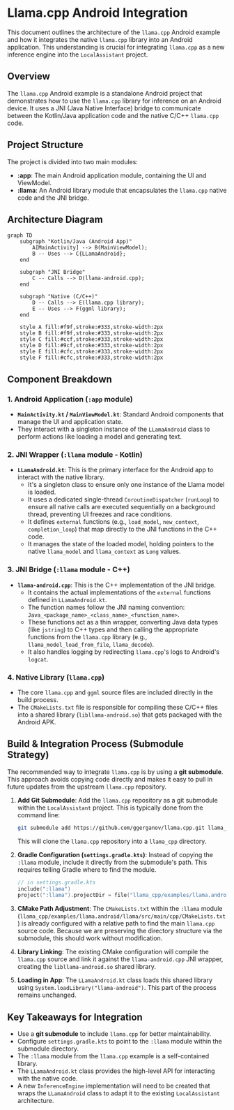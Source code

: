 # Llama.cpp Android Integration

This document outlines the architecture of the `llama.cpp` Android example and how it integrates the native `llama.cpp` library into an Android application. This understanding is crucial for integrating `llama.cpp` as a new inference engine into the `LocalAssistant` project.

## Overview

The `llama.cpp` Android example is a standalone Android project that demonstrates how to use the `llama.cpp` library for inference on an Android device. It uses a JNI (Java Native Interface) bridge to communicate between the Kotlin/Java application code and the native C/C++ `llama.cpp` code.

## Project Structure

The project is divided into two main modules:

*   **:app**: The main Android application module, containing the UI and ViewModel.
*   **:llama**: An Android library module that encapsulates the `llama.cpp` native code and the JNI bridge.

## Architecture Diagram

```mermaid
graph TD
    subgraph "Kotlin/Java (Android App)"
        A[MainActivity] --> B(MainViewModel);
        B -- Uses --> C{LLamaAndroid};
    end

    subgraph "JNI Bridge"
        C -- Calls --> D(llama-android.cpp);
    end

    subgraph "Native (C/C++)"
        D -- Calls --> E(llama.cpp library);
        E -- Uses --> F(ggml library);
    end

    style A fill:#f9f,stroke:#333,stroke-width:2px
    style B fill:#f9f,stroke:#333,stroke-width:2px
    style C fill:#ccf,stroke:#333,stroke-width:2px
    style D fill:#9cf,stroke:#333,stroke-width:2px
    style E fill:#cfc,stroke:#333,stroke-width:2px
    style F fill:#cfc,stroke:#333,stroke-width:2px
```

## Component Breakdown

### 1. Android Application (`:app` module)

*   **`MainActivity.kt` / `MainViewModel.kt`**: Standard Android components that manage the UI and application state.
*   They interact with a singleton instance of the `LLamaAndroid` class to perform actions like loading a model and generating text.

### 2. JNI Wrapper (`:llama` module - Kotlin)

*   **`LLamaAndroid.kt`**: This is the primary interface for the Android app to interact with the native library.
    *   It's a singleton class to ensure only one instance of the Llama model is loaded.
    *   It uses a dedicated single-thread `CoroutineDispatcher` (`runLoop`) to ensure all native calls are executed sequentially on a background thread, preventing UI freezes and race conditions.
    *   It defines `external` functions (e.g., `load_model`, `new_context`, `completion_loop`) that map directly to the JNI functions in the C++ code.
    *   It manages the state of the loaded model, holding pointers to the native `llama_model` and `llama_context` as `Long` values.

### 3. JNI Bridge (`:llama` module - C++)

*   **`llama-android.cpp`**: This is the C++ implementation of the JNI bridge.
    *   It contains the actual implementations of the `external` functions defined in `LLamaAndroid.kt`.
    *   The function names follow the JNI naming convention: `Java_<package_name>_<class_name>_<function_name>`.
    *   These functions act as a thin wrapper, converting Java data types (like `jstring`) to C++ types and then calling the appropriate functions from the `llama.cpp` library (e.g., `llama_model_load_from_file`, `llama_decode`).
    *   It also handles logging by redirecting `llama.cpp`'s logs to Android's `logcat`.

### 4. Native Library (`llama.cpp`)

*   The core `llama.cpp` and `ggml` source files are included directly in the build process.
*   The `CMakeLists.txt` file is responsible for compiling these C/C++ files into a shared library (`libllama-android.so`) that gets packaged with the Android APK.

## Build & Integration Process (Submodule Strategy)

The recommended way to integrate `llama.cpp` is by using a **git submodule**. This approach avoids copying code directly and makes it easy to pull in future updates from the upstream `llama.cpp` repository.

1.  **Add Git Submodule**: Add the `llama.cpp` repository as a git submodule within the `LocalAssistant` project. This is typically done from the command line:
    ```bash
    git submodule add https://github.com/ggerganov/llama.cpp.git llama_cpp
    ```
    This will clone the `llama.cpp` repository into a `llama_cpp` directory.

2.  **Gradle Configuration (`settings.gradle.kts`)**: Instead of copying the `:llama` module, include it directly from the submodule's path. This requires telling Gradle where to find the module.

    ```kotlin
    // in settings.gradle.kts
    include(":llama")
    project(":llama").projectDir = file("llama_cpp/examples/llama.android/llama")
    ```

3.  **CMake Path Adjustment**: The `CMakeLists.txt` within the `:llama` module (`llama_cpp/examples/llama.android/llama/src/main/cpp/CMakeLists.txt`) is already configured with a relative path to find the main `llama.cpp` source code. Because we are preserving the directory structure via the submodule, this should work without modification.

4.  **Library Linking**: The existing CMake configuration will compile the `llama.cpp` source and link it against the `llama-android.cpp` JNI wrapper, creating the `libllama-android.so` shared library.

5.  **Loading in App**: The `LLamaAndroid.kt` class loads this shared library using `System.loadLibrary("llama-android")`. This part of the process remains unchanged.

## Key Takeaways for Integration

*   Use a **git submodule** to include `llama.cpp` for better maintainability.
*   Configure `settings.gradle.kts` to point to the `:llama` module within the submodule directory.
*   The `:llama` module from the `llama.cpp` example is a self-contained library.
*   The `LLamaAndroid.kt` class provides the high-level API for interacting with the native code.
*   A new `InferenceEngine` implementation will need to be created that wraps the `LLamaAndroid` class to adapt it to the existing `LocalAssistant` architecture.
